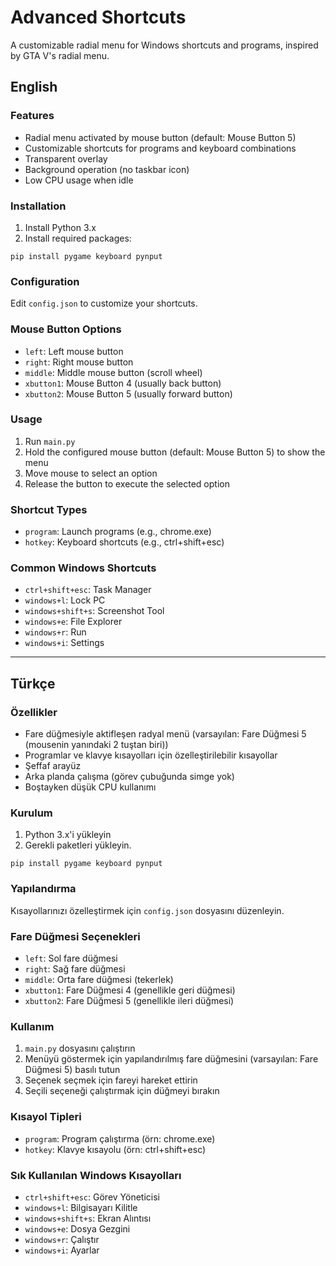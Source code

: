 # Advanced Shortcuts
A customizable radial menu for Windows shortcuts and programs, inspired by GTA V's radial menu.

## English

### Features
- Radial menu activated by mouse button (default: Mouse Button 5)
- Customizable shortcuts for programs and keyboard combinations
- Transparent overlay
- Background operation (no taskbar icon)
- Low CPU usage when idle

### Installation
1. Install Python 3.x
2. Install required packages: 

```
pip install pygame keyboard pynput
```

### Configuration
Edit `config.json` to customize your shortcuts.

### Mouse Button Options
- `left`: Left mouse button
- `right`: Right mouse button
- `middle`: Middle mouse button (scroll wheel)
- `xbutton1`: Mouse Button 4 (usually back button)
- `xbutton2`: Mouse Button 5 (usually forward button)

### Usage
1. Run `main.py`
2. Hold the configured mouse button (default: Mouse Button 5) to show the menu
3. Move mouse to select an option
4. Release the button to execute the selected option

### Shortcut Types
- `program`: Launch programs (e.g., chrome.exe)
- `hotkey`: Keyboard shortcuts (e.g., ctrl+shift+esc)

### Common Windows Shortcuts
- `ctrl+shift+esc`: Task Manager
- `windows+l`: Lock PC
- `windows+shift+s`: Screenshot Tool
- `windows+e`: File Explorer
- `windows+r`: Run
- `windows+i`: Settings

---

## Türkçe

### Özellikler
- Fare düğmesiyle aktifleşen radyal menü (varsayılan: Fare Düğmesi 5 (mousenin yanındaki 2 tuştan biri))
- Programlar ve klavye kısayolları için özelleştirilebilir kısayollar
- Şeffaf arayüz
- Arka planda çalışma (görev çubuğunda simge yok)
- Boştayken düşük CPU kullanımı

### Kurulum
1. Python 3.x'i yükleyin
2. Gerekli paketleri yükleyin.
```
pip install pygame keyboard pynput
```

### Yapılandırma
Kısayollarınızı özelleştirmek için `config.json` dosyasını düzenleyin.


### Fare Düğmesi Seçenekleri
- `left`: Sol fare düğmesi
- `right`: Sağ fare düğmesi
- `middle`: Orta fare düğmesi (tekerlek)
- `xbutton1`: Fare Düğmesi 4 (genellikle geri düğmesi)
- `xbutton2`: Fare Düğmesi 5 (genellikle ileri düğmesi)

### Kullanım
1. `main.py` dosyasını çalıştırın
2. Menüyü göstermek için yapılandırılmış fare düğmesini (varsayılan: Fare Düğmesi 5) basılı tutun
3. Seçenek seçmek için fareyi hareket ettirin
4. Seçili seçeneği çalıştırmak için düğmeyi bırakın

### Kısayol Tipleri
- `program`: Program çalıştırma (örn: chrome.exe)
- `hotkey`: Klavye kısayolu (örn: ctrl+shift+esc)

### Sık Kullanılan Windows Kısayolları
- `ctrl+shift+esc`: Görev Yöneticisi
- `windows+l`: Bilgisayarı Kilitle
- `windows+shift+s`: Ekran Alıntısı
- `windows+e`: Dosya Gezgini
- `windows+r`: Çalıştır
- `windows+i`: Ayarlar